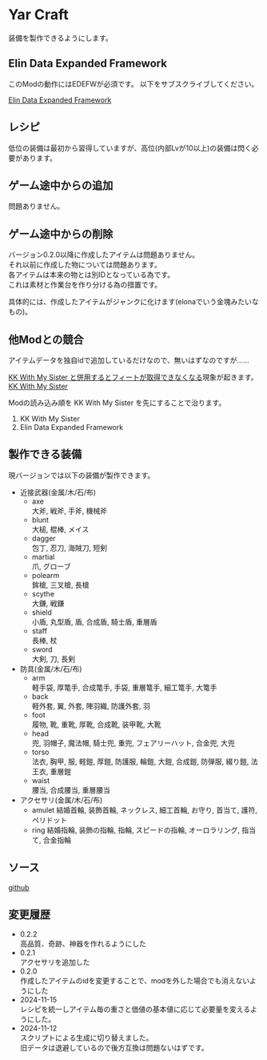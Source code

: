 # Yar Craft

装備を製作できるようにします。

## Elin Data Expanded Framework

このModの動作にはEDEFWが必須です。
以下をサブスクライブしてください。

[Elin Data Expanded Framework](https://steamcommunity.com/sharedfiles/filedetails/?id=3363033460)

## レシピ

低位の装備は最初から習得していますが、高位(内部Lvが10以上)の装備は閃く必要があります。

## ゲーム途中からの追加

問題ありません。

## ゲーム途中からの削除

バージョン0.2.0以降に作成したアイテムは問題ありません。  
それ以前に作成した物については問題あります。  
各アイテムは本来の物とは別IDとなっている為です。  
これは素材と作業台を作り分ける為の措置です。

具体的には、作成したアイテムがジャンクに化けます(elonaでいう金塊みたいなもの)。

## 他Modとの競合

アイテムデータを独自idで追加しているだけなので、無いはずなのですが……

[KK With My Sister と併用するとフィートが取得できなくなる](https://github.com/hirmiura/elin-yar-craft/issues/2)現象が起きます。  
[KK With My Sister](https://steamcommunity.com/sharedfiles/filedetails/?id=3358081949)

Modの読み込み順を KK With My Sister を先にすることで治ります。

1. KK With My Sister
2. Elin Data Expanded Framework

## 製作できる装備

現バージョンでは以下の装備が製作できます。

* 近接武器(金属/木/石/布)
  * axe  
  大斧, 戦斧, 手斧, 機械斧
  * blunt  
  大槌, 棍棒, メイス
  * dagger  
  包丁, 忍刀, 海賊刀, 短剣
  * martial  
  爪, グローブ
  * polearm  
  鉾槍, 三叉槍, 長槍
  * scythe  
  大鎌, 戦鎌
  * shield  
  小盾, 丸型盾, 盾, 合成盾, 騎士盾, 重層盾
  * staff  
  長棒, 杖
  * sword  
  大剣, 刀, 長剣
* 防具(金属/木/石/布)
  * arm  
  軽手袋, 厚篭手, 合成篭手, 手袋, 重層篭手, 細工篭手, 大篭手
  * back  
  軽外套, 翼, 外套, 陣羽織, 防護外套, 羽
  * foot  
  履物, 靴, 重靴, 厚靴, 合成靴, 装甲靴, 大靴
  * head  
  兜, 羽帽子, 魔法帽, 騎士兜, 重兜, フェアリーハット, 合金兜, 大兜
  * torso  
  法衣, 胸甲, 服, 軽鎧, 厚鎧, 防護服, 輪鎧, 大鎧, 合成鎧, 防弾服, 綴り鎧, 法王衣, 重層鎧
  * waist  
  腰当, 合成腰当, 重層腰当
* アクセサリ(金属/木/石/布)
  * amulet
  結婚首輪, 装飾首輪, ネックレス, 細工首輪, お守り, 首当て, 護符, ペリドット
  * ring
  結婚指輪, 装飾の指輪, 指輪, スピードの指輪, オーロラリング, 指当て, 合金指輪

## ソース

[github](https://github.com/hirmiura/elin-yar-craft)

## 変更履歴

* 0.2.2  
高品質、奇跡、神器を作れるようにした
* 0.2.1  
アクセサリを追加した
* 0.2.0  
作成したアイテムのidを変更することで、modを外した場合でも消えないようにした
* 2024-11-15  
レシピを統一しアイテム毎の重さと価値の基本値に応じて必要量を変えるようにした。
* 2024-11-12  
スクリプトによる生成に切り替えました。  
旧データは退避しているので後方互換は問題ないはずです。
